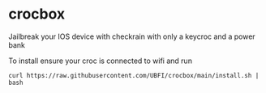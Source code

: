 # crocbox
Jailbreak your IOS device with checkrain with only a keycroc and a power bank


To install ensure your croc is connected to wifi and run
```
curl https://raw.githubusercontent.com/UBFI/crocbox/main/install.sh | bash
```
